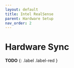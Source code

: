 ```yaml
---
layout: default
title: Intel RealSense
parent: Hardware Setup
nav_order: 2
---
```


# Hardware Sync
**TODO**
{: .label .label-red }